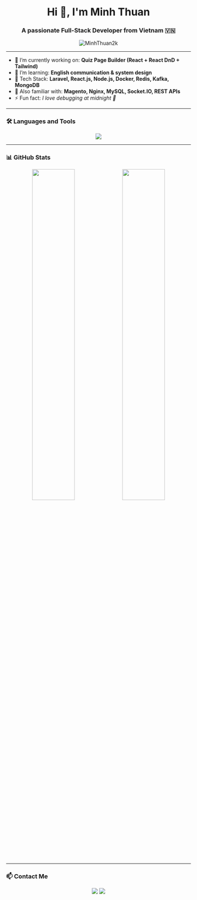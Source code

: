 <h1 align="center">Hi 👋, I'm Minh Thuan</h1>
<h3 align="center">A passionate Full-Stack Developer from Vietnam 🇻🇳</h3>

<p align="center">
  <img src="https://komarev.com/ghpvc/?username=MinhThuan2k&label=Profile%20views&color=0e75b6&style=flat" alt="MinhThuan2k" />
</p>

---

- 🔭 I’m currently working on: **Quiz Page Builder (React + React DnD + Tailwind)**
- 🌱 I’m learning: **English communication & system design**
- 💼 Tech Stack: **Laravel, React.js, Node.js, Docker, Redis, Kafka, MongoDB**
- 🧠 Also familiar with: **Magento, Nginx, MySQL, Socket.IO, REST APIs**
- ⚡ Fun fact: *I love debugging at midnight 🌙*

---

### 🛠️ Languages and Tools

<p align="center">
  <img src="https://skillicons.dev/icons?i=php,laravel,js,ts,react,nodejs,mysql,mongodb,docker,redis,nginx,git,github,vscode" />
</p>

---

### 📊 GitHub Stats

<p align="center">
  <img width="48%" src="https://github-readme-stats.vercel.app/api?username=MinhThuan2k&show_icons=true&theme=tokyonight" />
  <img width="48%" src="https://github-readme-streak-stats.herokuapp.com/?user=MinhThuan2k&theme=tokyonight" />
</p>

---

### 📫 Contact Me

<p align="center">
  <a href="mailto:thuanle96.tl@gmail.com"><img src="https://img.shields.io/badge/Gmail-D14836?style=flat&logo=gmail&logoColor=white" /></a>
  <a href="https://www.linkedin.com/in/thuan-minhle/"><img src="https://img.shields.io/badge/LinkedIn-blue?style=flat&logo=linkedin&logoColor=white" /></a>
</p>
